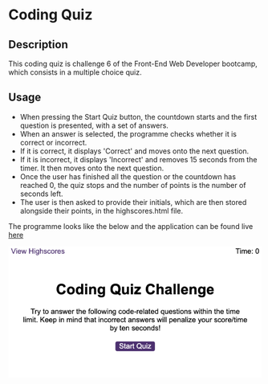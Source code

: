 # Coding Quiz

## Description

This coding quiz is challenge 6 of the Front-End Web Developer bootcamp, which consists in a multiple choice quiz.


## Usage

- When pressing the Start Quiz button, the countdown starts and the first question is presented, with a set of answers.
- When an answer is selected, the programme checks whether it is correct or incorrect. 
- If it is correct, it displays 'Correct' and moves onto the next question.
- If it is incorrect, it displays 'Incorrect' and removes 15 seconds from the timer. It then moves onto the next question.
- Once the user has finished all the question or the countdown has reached 0, the quiz stops and the number of points is the number of seconds left.
- The user is then asked to provide their initials, which are then stored alongside their points, in the highscores.html file.


The programme looks like the below and the application can be found live [here](https://TBC)

![Coding quiz application](./assets/screenshot.png)

